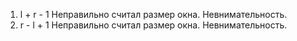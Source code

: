 1) l + r - 1
Неправильно считал размер окна. Невнимательность.
2) r - l + 1
Неправильно считал размер окна. Невнимательность.
